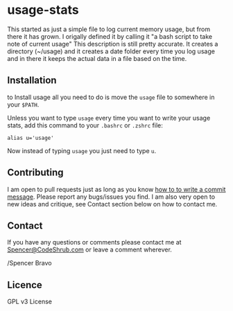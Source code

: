 usage-stats
===========

This started as just a simple file to log current memory usage, but from there it has grown. 
I origally defined it by calling it "a bash script to take note of current usage"
This description is still pretty accurate. It creates a directory (~/usage) and it creates a date folder every time you log usage and in there it keeps the actual data in a file based on the time.

## Installation
to Install usage all you need to do is move the `usage` file to somewhere in your `$PATH`.


Unless you want to type `usage` every time you want to write your usage stats, add
this command to your `.bashrc` or `.zshrc` file:

	alias u='usage'

Now instead of typing `usage` you just need to type `u`.

## Contributing

I am open to pull requests just as long as you know <a href="http://tbaggery.com/2008/04/19/a-note-about-git-commit-messages.html" target= "_blank">how to to write a commit
message</a>.
Please report any bugs/issues you find. I am also very open to new ideas and
critique, see Contact section below on how to contact me.

## Contact

If you have any questions or comments please contact me at <a title="Spencer@codeshrub.com" href="mailto:Spencer@codeshrub.com">Spencer@CodeShrub.com</a> or leave a comment wherever.

/Spencer Bravo

## Licence

GPL v3 License
